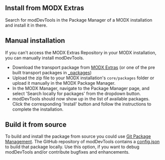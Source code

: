 ## Install from MODX Extras

Search for modDevTools in the Package Manager of a MODX installation and install it
in there.

## Manual installation

If you can't access the MODX Extras Repository in your MODX installation, you
can manually install modDevTools.

* Download the transport package from [MODX Extras](https://modx.com/extras/package/moddevtools) (or one of the pre built transport packages in [_packages](https://github.com/Jako/modDevTools/tree/master/_packages))
* Upload the zip file to your MODX installation's `core/packages` folder or upload it manually in the MODX Package Manager.
* In the MODX Manager, navigate to the Package Manager page, and select 'Search locally for packages' from the dropdown button.
* modDevTools should now show up in the list of available packages. Click the corresponding 'Install' button and follow the instructions to complete the installation.

## Build it from source

To build and install the package from source you could use [Git Package
Management](https://github.com/TheBoxer/Git-Package-Management). The GitHub
repository of modDevTools contains a
[config.json](https://github.com/Jako/modDevTools/blob/master/_build/config.json)
to build that package locally. Use this option, if you want to debug modDevTools
and/or contribute bugfixes and enhancements.
